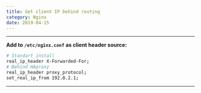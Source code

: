 ```yaml
---
title: Get client IP behind routing
category: Nginx
date: 2019-04-15
---
```


-----

**Add to `/etc/nginx.conf` as client header source:**

```bash
# Standart install
real_ip_header X-Forwarded-For;
# Behind HAproxy
real_ip_header proxy_protocol;
set_real_ip_from 192.0.2.1;
```

-----